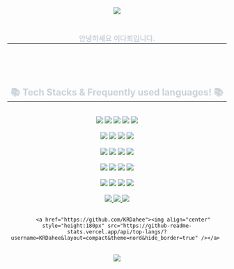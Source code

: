 <div align=center>
<img src="https://capsule-render.vercel.app/api?type=Waving&color=BDBDC8&height=280&section=header&text=Hello!&nbsp;I'm&nbsp;Dahee&fontSize=66&fontColor=FFFFFF"/>	
</div>
<div align= "center"> 
    <h3 style="border-bottom: 1px solid #21262d; color: #c9d1d9;"> 
        <br> 안녕하세요 이다희입니다.</h3><br>  
    <br>
    <div style="font-weight: 700; font-size: 15px; text-align: center; color: #c9d1d9;"> </div><br> 
    </div>
    <div align= "center">
    <h2 style="border-bottom: 1px solid #21262d; color: #c9d1d9;"> 📚 Tech Stacks & Frequently used languages! 📚</h2><br> 
    <div style="margin: 0 auto; text-align: center;" align= "center">
          <img src="https://img.shields.io/badge/Python-3776AB?style=plastic&logo=Python&logoColor=white">
          <img src="https://img.shields.io/badge/Java-007396?style=plastic&logo=Java&logoColor=white">
          <img src="https://img.shields.io/badge/HTML5-E34F26?style=plastic&logo=HTML5&logoColor=white">
          <img src="https://img.shields.io/badge/CSS3-1572B6?style=plastic&logo=CSS3&logoColor=white">
          <img src="https://img.shields.io/badge/Javascript-F7DF1E?style=plastic&logo=Javascript&logoColor=white"><br>

<br>
          <img src="https://img.shields.io/badge/jQuery-0769AD?style=plastic&logo=jQuery&logoColor=white">
          <img src="https://img.shields.io/badge/Bootstrap-7952B3?style=plastic&logo=Bootstrap&logoColor=white">
          <img src="https://img.shields.io/badge/Node.js-339933?style=plastic&logo=Node.js&logoColor=white">
          <img src="https://img.shields.io/badge/React-61DAFB?style=plastic&logo=React&logoColor=white"><br>
<br>
         <img src="https://img.shields.io/badge/Figma-F24E1E?style=plastic&logo=Figma&logoColor=white">
          <img src="https://img.shields.io/badge/Amazon AWS-232F3E?style=plastic&logo=Amazon AWS&logoColor=white">
          <img src="https://img.shields.io/badge/MariaDB-003545?style=plastic&logo=MariaDB&logoColor=white">
          <img src="https://img.shields.io/badge/MySQL-4479A1?style=plastic&logo=MySQL&logoColor=white"><br>
<br>
        <img src="https://img.shields.io/badge/Oracle-F80000?style=plastic&logo=Oracle&logoColor=white">
          <img src="https://img.shields.io/badge/Spring-6DB33F?style=plastic&logo=Spring&logoColor=white">
          <img src="https://img.shields.io/badge/Spring Boot-6DB33F?style=plastic&logo=Spring Boot&logoColor=white">
          <img src="https://img.shields.io/badge/Apache Tomcat-F8DC75?style=plastic&logo=Apache Tomcat&logoColor=white"><br>

<br>
          <img src="https://img.shields.io/badge/Github-181717?style=plastic&logo=Github&logoColor=white">
          <img src="https://img.shields.io/badge/Notion-000000?style=plastic&logo=Notion&logoColor=white">
          <img src="https://img.shields.io/badge/Slack-4A154B?style=plastic&logo=Slack&logoColor=white">
          <img src="https://img.shields.io/badge/Discord-5865F2?style=plastic&logo=Discord&logoColor=white"><br>
          </div>
    <div align= "center">
        <br>
    <div align= "center"> <a href=http> <img src="https://img.shields.io/badge/Tistory-000000?style=plastic&logo=Tistory&logoColor=white&link=dhnotes.tistory.com"> </a>
         <a href=mailto:huidll97@gmail.com> <img src="https://img.shields.io/badge/Gmail-EA4335?style=plastic&logo=Gmail&logoColor=white&link=mailto:huidll97@gmail.com"> </a>
         <a href=http> <img src="https://img.shields.io/badge/Instagram-4000BF?style=plastic&logo=Instagram&logoColor=white&link=notyet.com"> </a>
          </div><br>      
     
        <a href="https://github.com/KRDahee"><img align="center" style="height:180px" src="https://github-readme-stats.vercel.app/api/top-langs/?username=KRDahee&layout=compact&theme=nord&hide_border=true" /></a> 
<br>
</div>
</div>
<div align=center>
<img src="https://capsule-render.vercel.app/api?type=waving&color=BDBDC8&height=150&section=footer"/>
</div>
